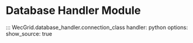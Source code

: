 # Database Handler Module

::: WecGrid.database_handler.connection_class
    handler: python
    options:
        show_source: true